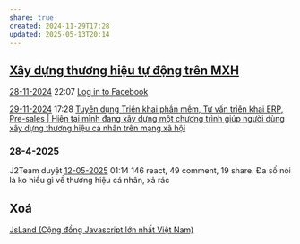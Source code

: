```yaml
---
share: true
created: 2024-11-29T17:28
updated: 2025-05-13T20:14
---
```

## [Xây dựng thương hiệu tự động trên MXH](../T%E1%BB%B1%20%C4%91%E1%BB%99ng%20ho%C3%A1/X%C3%A2y%20d%E1%BB%B1ng%20th%C6%B0%C6%A1ng%20hi%E1%BB%87u%20t%E1%BB%B1%20%C4%91%E1%BB%99ng%20tr%C3%AAn%20MXH.md)
[28-11-2024](28-11-2024.md) 22:07
[Log in to Facebook](https://www.facebook.com/groups/364997627165697/pending_posts/2541380816194023/)

[29-11-2024](29-11-2024.md) 17:28 [Tuyển dụng Triển khai phần mềm, Tư vấn triển khai ERP, Pre-sales | Hiện tại mình đang xây dựng một chương trình giúp người dùng xây dựng thương hiệu cá nhân trên mạng xã hội](https://www.facebook.com/groups/355541332533197/posts/1275015480585773/)
### 28-4-2025
J2Team duyệt
[12-05-2025](12-05-2025.md) 01:14 146 react, 49 comment, 19 share. Đa số nói là ko hiểu gì về thương hiệu cá nhân, xả rác
## Xoá
[JsLand (Cộng đồng Javascript lớn nhất Việt Nam)](https://www.facebook.com/groups/304156600147657/pending_posts/1666833747213262/)
